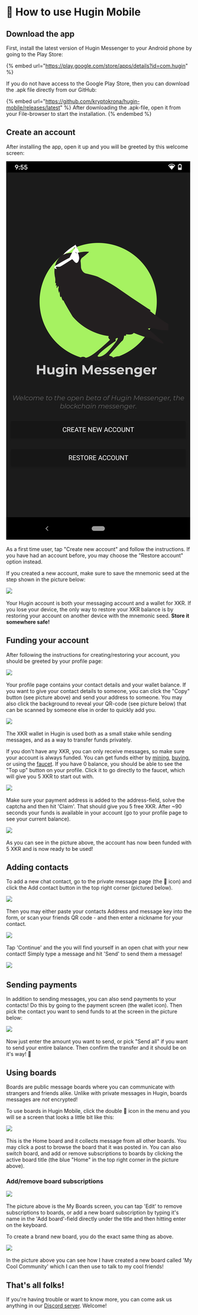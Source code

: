 # 📱 How to use Hugin Mobile

## Download the app

First, install the latest version of Hugin Messenger to your Android phone by going to the Play Store:

{% embed url="https://play.google.com/store/apps/details?id=com.hugin" %}

If you do not have access to the Google Play Store, then you can download the .apk file directly from our GitHub:

{% embed url="https://github.com/kryptokrona/hugin-mobile/releases/latest" %}
After downloading the .apk-file, open it from your File-browser to start the installation.
{% endembed %}

## Create an account

After installing the app, open it up and you will be greeted by this welcome screen:

<img src="../.gitbook/assets/Screenshot_20220810-215508 (1).png" alt="" data-size="original">

As a first time user, tap "Create new account" and follow the instructions. If you have had an account before, you may choose the "Restore account" option instead.

If you created a new account, make sure to save the mnemonic seed at the step  shown in the picture below:

![](../.gitbook/assets/Screenshot\_20220810-215524.png)

Your Hugin account is both your messaging account and a wallet for XKR. If you lose your device, the only way to restore your XKR balance is by restoring your account on another device with the mnemonic seed. **Store it somewhere safe!**

## **Funding your account**



After following the instructions for creating/restoring your account, you should be greeted by your profile page:

![](../.gitbook/assets/Screenshot\_20220810-215550.png)

Your profile page contains your contact details and your wallet balance. If you want to give your contact details to someone, you can click the "Copy" button (see picture above) and send your address to someone. You may also click the background to reveal your QR-code (see picture below) that can be scanned by someone else in order to quickly add you.

![](../.gitbook/assets/Screenshot\_20220810-220207.png)

The XKR wallet in Hugin is used both as a small stake while sending messages, and as a way to transfer funds privately.

If you don't have any XKR, you can only receive messages, so make sure your account is always funded. You can get funds either by [mining](https://kryptokrona.org/en/mining), [buying](../guides/How-to-buy-xkr.md), or using the [faucet](https://kryptokrona.org/en/faucet). If you have 0 balance, you should be able to see the "Top up" button on your profile. Click it to go directly to the faucet, which will give you 5 XKR to start out with.

![](../.gitbook/assets/Screenshot\_20220810-215648.png)

Make sure your payment address is added to the address-field, solve the captcha and then hit 'Claim'. That should give you 5 free XKR. After \~90 seconds your funds is available in your account (go to your profile page to see your current balance).

![](../.gitbook/assets/Screenshot\_20220810-225414.png)

As you can see in the picture above, the account has now been funded with 5 XKR and is now ready to be used!

## Adding contacts

To add a new chat contact, go to the private message page (the 💬 icon) and click the Add contact button in the top right corner (pictured below).

![](../.gitbook/assets/Screenshot\_20220810-215719.png)

Then you may either paste your contacts Address and message key into the form, or scan your friends QR code - and then enter a nickname for your contact.

![](../.gitbook/assets/Screenshot\_20220810-215924.png)

Tap 'Continue' and the you will find yourself in an open chat with your new contact! Simply type a message and hit 'Send' to send them a message!

![](../.gitbook/assets/Screenshot\_20220810-215956.png)

## Sending payments

In addition to sending messages, you can also send payments to your contacts! Do this by going to the payment screen (the wallet icon). Then pick the contact you want to send funds to at the screen in the picture below:

![](../.gitbook/assets/Screenshot\_20220810-221157.png)

Now just enter the amount you want to send, or pick "Send all" if you want to send your entire balance. Then confirm the transfer and it should be on it's way! 💸

## Using boards

Boards are public message boards where you can communicate with strangers and friends alike. Unlike with private messages in Hugin, boards messages are _not_ encrypted!

To use boards in Hugin Mobile, click the double 💬 icon in the menu and you will se a screen that looks a little bit like this:

![](../.gitbook/assets/Screenshot\_20220810-220240.png)

This is the Home board and it collects message from all other boards. You may click a post to browse the board that it was posted in. You can also switch board, and add or remove subscriptions to boards by clicking the active board title (the blue "Home" in the top right corner in the picture above).

### Add/remove board subscriptions

![](../.gitbook/assets/Screenshot\_20220810-220248.png)

The picture above is the My Boards screen, you can tap 'Edit' to remove subscriptions to boards, or add a new board subscription by typing it's name in the 'Add board'-field directly under the title and then hitting enter on the keyboard.&#x20;

To create a brand new board, you do the exact same thing as above.&#x20;

![](../.gitbook/assets/Screenshot\_20220810-221122.png)

In the picture above you can see how I have created a new board called 'My Cool Community' which I can then use to talk to my cool friends!

## That's all folks!

If you're having trouble or want to know more, you can come ask us anything in our [Discord server](https://chat.kryptokrona.se). Welcome!
